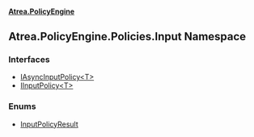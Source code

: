 #### [Atrea.PolicyEngine](./index.md 'index')
## Atrea.PolicyEngine.Policies.Input Namespace
### Interfaces
- [IAsyncInputPolicy&lt;T&gt;](./Atrea-PolicyEngine-Policies-Input-IAsyncInputPolicy-T-.md 'Atrea.PolicyEngine.Policies.Input.IAsyncInputPolicy&lt;T&gt;')
- [IInputPolicy&lt;T&gt;](./Atrea-PolicyEngine-Policies-Input-IInputPolicy-T-.md 'Atrea.PolicyEngine.Policies.Input.IInputPolicy&lt;T&gt;')
### Enums
- [InputPolicyResult](./Atrea-PolicyEngine-Policies-Input-InputPolicyResult.md 'Atrea.PolicyEngine.Policies.Input.InputPolicyResult')
